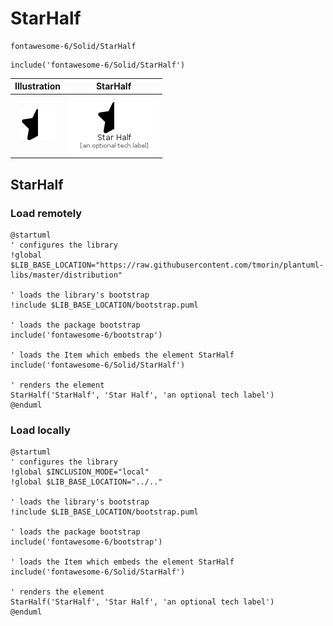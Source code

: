 # StarHalf


```text
fontawesome-6/Solid/StarHalf
```

```text
include('fontawesome-6/Solid/StarHalf')
```



| Illustration | StarHalf |
| :---: | :---: |
| ![illustration for Illustration](../../fontawesome-6/Solid/StarHalf.png) | ![illustration for StarHalf](../../fontawesome-6/Solid/StarHalf.Local.png) |




## StarHalf

### Load remotely
```plantuml
@startuml
' configures the library
!global $LIB_BASE_LOCATION="https://raw.githubusercontent.com/tmorin/plantuml-libs/master/distribution"

' loads the library's bootstrap
!include $LIB_BASE_LOCATION/bootstrap.puml

' loads the package bootstrap
include('fontawesome-6/bootstrap')

' loads the Item which embeds the element StarHalf
include('fontawesome-6/Solid/StarHalf')

' renders the element
StarHalf('StarHalf', 'Star Half', 'an optional tech label')
@enduml
```

### Load locally
```plantuml
@startuml
' configures the library
!global $INCLUSION_MODE="local"
!global $LIB_BASE_LOCATION="../.."

' loads the library's bootstrap
!include $LIB_BASE_LOCATION/bootstrap.puml

' loads the package bootstrap
include('fontawesome-6/bootstrap')

' loads the Item which embeds the element StarHalf
include('fontawesome-6/Solid/StarHalf')

' renders the element
StarHalf('StarHalf', 'Star Half', 'an optional tech label')
@enduml
```

